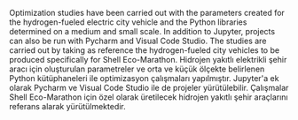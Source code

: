 Optimization studies have been carried out with the parameters created for the hydrogen-fueled electric city vehicle and the Python libraries determined on a medium and small scale. In addition to Jupyter, projects can also be run with Pycharm and Visual Code Studio. The studies are carried out by taking as reference the hydrogen-fueled city vehicles to be produced specifically for Shell Eco-Marathon.
Hidrojen yakıtlı elektrikli şehir aracı için oluşturulan parametreler ve orta ve küçük ölçekte belirlenen Python kütüphaneleri ile optimizasyon çalışmaları yapılmıştır. Jupyter'a ek olarak Pycharm ve Visual Code Studio ile de projeler yürütülebilir. Çalışmalar Shell Eco-Marathon için özel olarak üretilecek hidrojen yakıtlı şehir araçlarını referans alarak yürütülmektedir.
